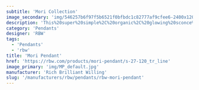 ```yaml
---
subtitle: 'Mori Collection'
image_secondary: 'img/546257b6f97f5b6521f0bfbdc1c82777af9cfee6-2400x1200.png'
description: 'This%20super%20simple%2C%20organic%2C%20glowing%20sconce%20is%20distinguished%20by%20its%20pared-down%20silhouette.%20A%20simple%20cross-wire%20frame%20is%20fully%20cocooned%20in%20woven%20threads%2C%20then%20sprayed%20with%20a%20matte%20lacquer%20finish.%20The%20resulting%20built-in%20shade%20emits%20a%20lantern-like%2C%20ambient%20light%2C%20ideally%20installed%20in%20multiples.'
category: 'Pendants'
designer: 'RBW'
tags:
  - 'Pendants'
  - 'rbw'
title: 'Mori Pendant'
href: 'https://rbw.com/products/mori-pendant/s-27-120_tr_line'
image_primary: 'img/MP_default.jpg'
manufacturer: 'Rich Brilliant Willing'
slug: '/manufacturers/rbw/pendants/rbw-mori-pendant'
---
```

